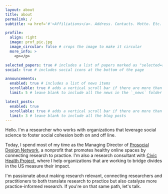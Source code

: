 ```yaml
---
layout: about
title: about
permalink: /
subtitle: <a href='#'>Affiliations</a>. Address. Contacts. Motto. Etc.

profile:
  align: right
  image: prof_pic.jpg
  image_circular: false # crops the image to make it circular
  more_info: >
    <p></p>

selected_papers: true # includes a list of papers marked as "selected={true}"
social: true # includes social icons at the bottom of the page

announcements:
  enabled: true # includes a list of news items
  scrollable: true # adds a vertical scroll bar if there are more than 3 news items
  limit: 5 # leave blank to include all the news in the `_news` folder

latest_posts:
  enabled: true
  scrollable: true # adds a vertical scroll bar if there are more than 3 new posts items
  limit: 3 # leave blank to include all the blog posts
---
```


Hello. I'm  a researcher who works with organizations that leverage social science to foster social cohesion both on and off line. 

Today, I spend most of my time as the Managing Director of [Prosocial Design Network](https://www.prosocialdesign.org/), a nonprofit that promotes healthy online spaces by connecting research to practice. I'm also a research consultant with [Civic Health Project](https://www.civichealthproject.org/), where I help organizations that are working to bridge divides in the US measure their impact.  

I'm passionate about making research relevant, connecting researchers and practitioners to both translate research to practice but also catalyze more practice-informed research. If you're on that same path, let's talk.
